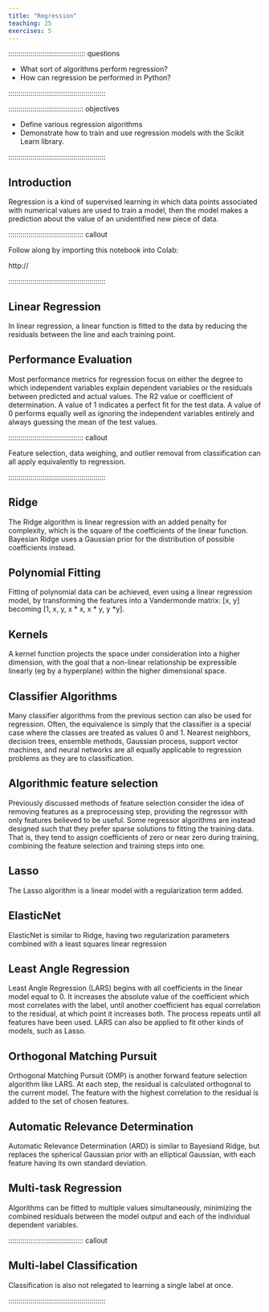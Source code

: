 ```yaml
---
title: "Regression"
teaching: 25
exercises: 5
---
```


:::::::::::::::::::::::::::::::::::::: questions 

- What sort of algorithms perform regression?
- How can regression be performed in Python?

::::::::::::::::::::::::::::::::::::::::::::::::

::::::::::::::::::::::::::::::::::::: objectives

- Define various regression algorithms
- Demonstrate how to train and use regression models with the Scikit Learn library.

::::::::::::::::::::::::::::::::::::::::::::::::

## Introduction

Regression is a kind of supervised learning in which data points associated with numerical values are used to train a model, then the model makes a prediction about the value of an unidentified new piece of data. 

::::::::::::::::::::::::::::::::::::: callout

Follow along by importing this notebook into Colab:

http://

::::::::::::::::::::::::::::::::::::::::::::::::

## Linear Regression

In linear regression, a linear function is fitted to the data by reducing the residuals between the line and each training point.

## Performance Evaluation

Most performance metrics for regression focus on either the degree to which independent variables explain dependent variables or the residuals between predicted and actual values. The R2 value or coefficient of determination. A value of 1 indicates a perfect fit for the test data. A value of 0 performs equally well as ignoring the independent variables entirely and always guessing the mean of the test values.

::::::::::::::::::::::::::::::::::::: callout

Feature selection, data weighing, and outlier removal from classification can all apply equivalently to regression.

::::::::::::::::::::::::::::::::::::::::::::::::

## Ridge

The Ridge algorithm is linear regression with an added penalty for complexity, which is the square of the coefficients of the linear function. Bayesian Ridge uses a Gaussian prior for the distribution of possible coefficients instead.

## Polynomial Fitting

Fitting of polynomial data can be achieved, even using a linear regression model, by transforming the features into a Vandermonde matrix: [x, y] becoming [1, x, y, x * x, x * y, y *y].

## Kernels

A kernel function projects the space under consideration into a higher dimension, with the goal that a non-linear relationship be expressible linearly (eg by a hyperplane) within the higher dimensional space.

## Classifier Algorithms

Many classifier algorithms from the previous section can also be used for regression. Often, the equivalence is simply that the classifier is a special case where the classes are treated as values 0 and 1. Nearest neighbors, decision trees, ensemble methods, Gaussian process, support vector machines, and neural networks are all equally applicable to regression problems as they are to classification.

## Algorithmic feature selection

Previously discussed methods of feature selection consider the idea of removing features as a preprocessing step, providing the regressor with only features believed to be useful. Some regressor algorithms are instead designed such that they prefer sparse solutions to fitting the training data. That is, they tend to assign coefficients of zero or near zero during training, combining the feature selection and training steps into one. 

## Lasso
The Lasso algorithm is a linear model with a regularization term added.

## ElasticNet
ElasticNet is similar to Ridge, having two regularization parameters combined with a least squares linear regression

## Least Angle Regression
Least Angle Regression (LARS) begins with all coefficients in the linear model equal to 0. It increases the absolute value of the coefficient which most correlates with the label, until another coefficient has equal correlation to the residual, at which point it increases both. The process repeats until all features have been used. LARS can also be applied to fit other kinds of models, such as Lasso.

## Orthogonal Matching Pursuit
Orthogonal Matching Pursuit (OMP) is another forward feature selection algorithm like LARS. At each step, the residual is calculated orthogonal to the current model. The feature with the highest correlation to the residual is added to the set of chosen features. 

## Automatic Relevance Determination
Automatic Relevance Determination (ARD) is similar to Bayesiand Ridge, but replaces the spherical Gaussian prior with an elliptical Gaussian, with each feature having its own standard deviation.

## Multi-task Regression
Algorithms can be fitted to multiple values simultaneously, minimizing the combined residuals between the model output and each of the individual dependent variables.

::::::::::::::::::::::::::::::::::::: callout

## Multi-label Classification

Classification is also not relegated to learning a single label at once.

::::::::::::::::::::::::::::::::::::::::::::::::